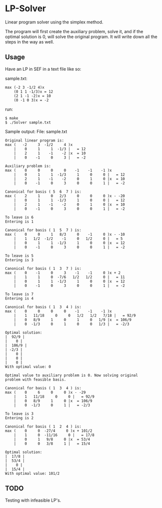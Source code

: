LP-Solver
=========

Linear program solver using the simplex method.

The program will first create the auxiliary problem, solve it, and if the optimal solution is 0, will solve the original program.  It will write down all the steps in the way as well. 


Usage
------------------
Have an LP in SEF in a text file like so:

sample.txt:

    max (-2 3 -1/2 4)x 
        (0 1 1 -1/3)x = 12
        (2 1 -1 -2)x = 10
        (0 -1 0 3)x = -2

run:

	$ make
	$ ./Solver sample.txt

Sample output:
    File: sample.txt
    
    Original linear program is:
    max (   -2     3  -1/2     4 )x
        |    0     1     1  -1/3 |   = 12
        |    2     1    -1    -2 |x  = 10
        |    0    -1     0     3 |   = -2
    
    Auxiliary problem is: 
    max (    0     0     0     0    -1    -1    -1 )x
        |    0     1     1  -1/3     1     0     0 |   = 12
        |    2     1    -1    -2     0     1     0 |x  = 10
        |    0    -1     0     3     0     0     1 |   = -2
    
    Canonical for basis ( 5  6  7 ) is:
    max (    2     1     0   2/3     0     0     0 )x - -20
        |    0     1     1  -1/3     1     0     0 |   = 12
        |    2     1    -1    -2     0     1     0 |x  = 10
        |    0    -1     0     3     0     0     1 |   = -2
    
    To leave is 6
    Entering is 1
    
    Canonical for basis ( 1  5  7 ) is:
    max (    0     0     1   8/3     0    -1     0 )x - -10
        |    1   1/2  -1/2    -1     0   1/2     0 |   = 5
        |    0     1     1  -1/3     1     0     0 |x  = 12
        |    0    -1     0     3     0     0     1 |   = -2
    
    To leave is 5
    Entering is 3
    
    Canonical for basis ( 1  3  7 ) is:
    max (    0    -1     0     3    -1    -1     0 )x + 2
        |    1     1     0  -7/6   1/2   1/2     0 |   = 11
        |    0     1     1  -1/3     1     0     0 |x  = 12
        |    0    -1     0     3     0     0     1 |   = -2
    
    To leave is 7
    Entering is 4
    
    Canonical for basis ( 1  3  4 ) is:
    max (    0     0     0     0    -1    -1    -1 )x
        |    1   11/18     0     0   1/2   1/2   7/18 |   = 92/9
        |    0   8/9     1     0     1     0   1/9 |x  = 106/9
        |    0  -1/3     0     1     0     0   1/3 |   = -2/3
    
    Optimal solution: 
    |  92/9 |
    |    0 |
    |  106/9 |
    | -2/3 |
    |    0 |
    |    0 |
    |    0 |
    With optimal value: 0
    
    Optimal value to auxiliary problem is 0. Now solving original   problem with feasible basis.
    
    Canonical for basis ( 1  3  4 ) is:
    max (    0     6     0     0 )x - -29
        |    1   11/18     0     0 |   = 92/9
        |    0   8/9     1     0 |x  = 106/9
        |    0  -1/3     0     1 |   = -2/3
    
    To leave is 3
    Entering is 2
    
    Canonical for basis ( 1  2  4 ) is:
    max (    0     0  -27/4     0 )x + 101/2
        |    1     0  -11/16     0 |   = 17/8
        |    0     1   9/8     0 |x  = 53/4
        |    0     0   3/8     1 |   = 15/4
    
    Optimal solution: 
    |  17/8 |
    |  53/4 |
    |    0 |
    |  15/4 |
    With optimal value: 101/2

TODO
-----
Testing with infeasible LP's.
